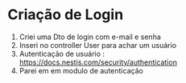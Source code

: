 
# Criação de Login
1. Criei uma Dto de login com e-mail e senha
2. Inseri no controller User para achar um usuário
3. Autenticação de usuário : https://docs.nestjs.com/security/authentication
4. Parei em em modulo de autenticação

